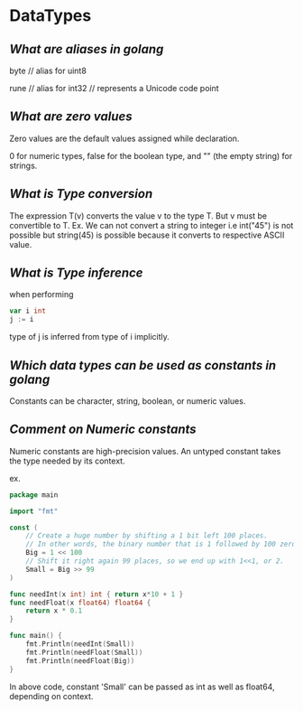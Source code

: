 # **DataTypes**

## *What are aliases in golang*

byte // alias for uint8

rune // alias for int32
     // represents a Unicode code point

## *What are zero values*

Zero values are the default values assigned while declaration.

0 for numeric types,
false for the boolean type, and
"" (the empty string) for strings.

## *What is Type conversion*

The expression T(v) converts the value v to the type T. But v must be convertible to T.
Ex. We can not convert a string to integer i.e int("45") is not possible but string(45) is possible because it converts to respective ASCII value.

## *What is Type inference*

when performing

```go
var i int
j := i
```

type of j is inferred from type of i implicitly.

## *Which data types can be used as constants in golang*

Constants can be character, string, boolean, or numeric values.

## *Comment on Numeric constants*

Numeric constants are high-precision values.
An untyped constant takes the type needed by its context.

ex.

```go
package main

import "fmt"

const (
    // Create a huge number by shifting a 1 bit left 100 places.
    // In other words, the binary number that is 1 followed by 100 zeroes.
    Big = 1 << 100
    // Shift it right again 99 places, so we end up with 1<<1, or 2.
    Small = Big >> 99
)

func needInt(x int) int { return x*10 + 1 }
func needFloat(x float64) float64 {
    return x * 0.1
}

func main() {
    fmt.Println(needInt(Small))
    fmt.Println(needFloat(Small))
    fmt.Println(needFloat(Big))
}
```

In above code, constant 'Small' can be passed as int as well as float64, depending on context.
